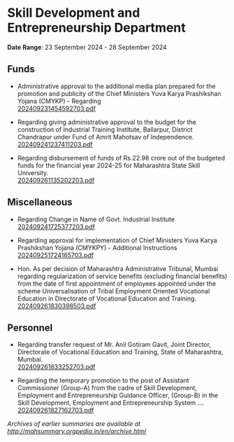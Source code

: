 # Skill Development and Entrepreneurship Department

**Date Range**: 23 September 2024 - 28 September 2024


## Funds
- Administrative approval to the additional media plan prepared for the promotion and publicity of the Chief Ministers Yuva Karya Prashikshan Yojana (CMYKP) - Regarding\
  [202409231454592703.pdf](https://gr.maharashtra.gov.in/Site/Upload/Government%20Resolutions/English/202409231454592703.pdf)

- Regarding giving administrative approval to the budget for the construction of Industrial Training Institute, Ballarpur, District Chandrapur under Fund of Amrit Mahotsav of Independence.\
  [202409241237411203.pdf](https://gr.maharashtra.gov.in/Site/Upload/Government%20Resolutions/English/202409241237411203...pdf)

- Regarding disbursement of funds of Rs.22.98 crore out of the budgeted funds for the financial year 2024-25 for Maharashtra State Skill University.\
  [202409261135202203.pdf](https://gr.maharashtra.gov.in/Site/Upload/Government%20Resolutions/English/202409261135202203.pdf)

## Miscellaneous
- Regarding Change in Name of Govt. Industrial Institute\
  [202409241725377203.pdf](https://gr.maharashtra.gov.in/Site/Upload/Government%20Resolutions/English/202409241725377203.pdf)

- Regarding approval for implementation of Chief Ministers Yuva Karya Prashikshan Yojana (CMYKPY) - Additional Instructions\
  [202409251724165703.pdf](https://gr.maharashtra.gov.in/Site/Upload/Government%20Resolutions/English/202409251724165703.pdf)

- Hon. As per decision of Maharashtra Administrative Tribunal, Mumbai regarding regularization of service benefits (excluding financial benefits) from the date of first appointment of employees appointed under the scheme Universalisation of Tribal Employment Oriented Vocational Education in Directorate of Vocational Education and Training.\
  [202409261830398503.pdf](https://gr.maharashtra.gov.in/Site/Upload/Government%20Resolutions/English/202409261830398503.pdf)

## Personnel
- Regarding transfer request of Mr.  Anil Gotiram Gavit, Joint Director, Directorate of Vocational Education and Training, State of Maharashtra, Mumbai.\
  [202409261833252703.pdf](https://gr.maharashtra.gov.in/Site/Upload/Government%20Resolutions/English/202409261833252703.pdf)

- Regarding the temporary promotion to the post of Assistant Commissioner (Group-A) from the cadre of Skill Development, Employment and Entrepreneurship Guidance Officer, (Group-B) in the Skill Development, Employment and Entrepreneurship System ....\
  [202409261827162703.pdf](https://gr.maharashtra.gov.in/Site/Upload/Government%20Resolutions/English/202409261827162703.pdf)


*Archives of earlier summaries are available at http://mahsummary.orgpedia.in/en/archive.html*